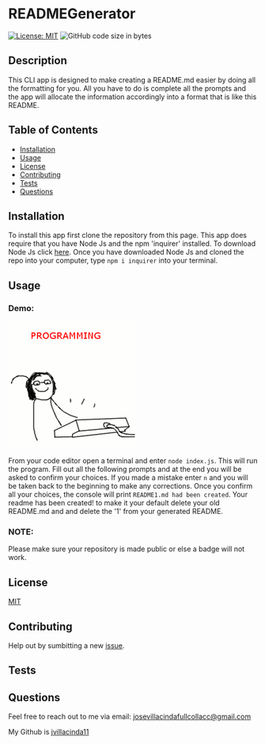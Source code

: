 # READMEGenerator
[![License: MIT](https://img.shields.io/badge/License-MIT-yellow.svg)](https://opensource.org/licenses/MIT)
![GitHub code size in bytes](https://img.shields.io/github/languages/code-size/jvillacinda11/READMEGenerator)


## Description

This CLI app is designed to make creating a README.md easier by doing all the formatting for you. All you have to do is complete all the prompts and the app will allocate the information accordingly into a format that is like this README.


## Table of Contents
- [Installation](#installation)
- [Usage](#usage)
- [License](#license)
- [Contributing](#contributing)
- [Tests](#tests)
- [Questions](#questions)

## Installation
To install this app first clone the repository from this page. This app does require that you have Node Js and the npm 'inquirer' installed.  To download Node Js click [here](https://nodejs.org/en/download/). Once you have downloaded Node Js and cloned the repo into your computer, type `npm i inquirer` into your terminal.

## Usage

### Demo:


![](./test.gif)


From your code editor open a terminal and enter `node index.js`. This will run the program.  Fill out all the following prompts and at the end you will be asked to confirm your choices. If you made a mistake enter `n` and you will be taken back to the beginning to make any corrections. Once you confirm all your choices, the console will print `README1.md had been created`. Your readme has been created! to make it your default delete your old README.md and and delete the '1' from your generated README.

### NOTE:

Please make sure your repository is made public or else a badge will not work.

## License
[MIT](https://opensource.org/licenses/MIT)

## Contributing

Help out by sumbitting a new [issue](https://github.com/jvillacinda11/READMEGenerator/issues).

## Tests


## Questions

Feel free to reach out to me via email: josevillacindafullcollacc@gmail.com

My Github is [jvillacinda11](https://github.com/jvillacinda11)

